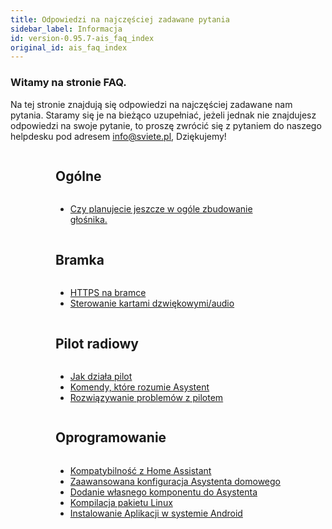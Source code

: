 ```yaml
---
title: Odpowiedzi na najczęściej zadawane pytania
sidebar_label: Informacja
id: version-0.95.7-ais_faq_index
original_id: ais_faq_index
---
```


### Witamy na stronie FAQ.

Na tej stronie znajdują się odpowiedzi na najczęściej zadawane nam pytania. Staramy się je na bieżąco uzupełniać, jeżeli jednak nie znajdujesz odpowiedzi na swoje pytanie, to proszę zwrócić się z pytaniem do naszego helpdesku pod adresem info@sviete.pl, Dziękujemy!

<div class="introSection lightBackground">
<div class="container">
<div class="wrapper">
<div style="display:flex;flex-flow:row wrap;justify-content:space-evenly">

<div style="display:flex;flex-direction:column;max-width:360px">
<h2>Ogólne</h2>
<ul style="flex:1">
  <li><a href="/AIS-docs/docs/en/ais_faq_when_speaker.html">Czy planujecie jeszcze w ogóle zbudowanie głośnika.</a></li>
</ul>
<h2>Bramka</h2>
<ul style="flex:1">
  <li><a href="/AIS-docs/docs/en/ais_gate_faq_https.html">HTTPS na bramce</a></li>
  <li><a href="/AIS-docs/docs/en/ais_faq_audio_cards.html">Sterowanie kartami dzwiękowymi/audio</a></li>
</ul>
</div>

<div style="display:flex;flex-direction:column;max-width:360px">
<h2>Pilot radiowy</h2>
<ul style="flex:1">
  <li><a href="/AIS-docs/docs/en/ais_remote_index.html">Jak działa pilot</a></li>
  <li><a href="/AIS-docs/docs/en/ais_app_assistent_commands.html">Komendy, które rozumie Asystent</a></li>
  <li><a href="/AIS-docs/docs/en/ais_remote_faq_index.html">Rozwiązywanie problemów z pilotem</a></li>
</ul>

<h2>Oprogramowanie</h2>
<ul style="flex:1">
  <li><a href="/AIS-docs/docs/en/ais_gate_faq_hass_compatibility.html">Kompatybilność z Home Assistant</a></li>
  <li><a href="/AIS-docs/docs/en/ais_gate_faq_config_yaml.html">Zaawansowana konfiguracja Asystenta domowego</a></li>
  <li><a href="/AIS-docs/docs/en/ais_gate_faq_custom_component.html">Dodanie własnego komponentu do Asystenta</a></li>
  <li><a href="/AIS-docs/docs/en/ais_gate_faq_package_compile.html">Kompilacja pakietu Linux</a></li>
  <li><a href="/AIS-docs/docs/en/ais_bramka_remote_other_programs.html">Instalowanie Aplikacji w systemie Android</a></li>
</ul>
</div>

</div>
</div>
</div>
</div>

